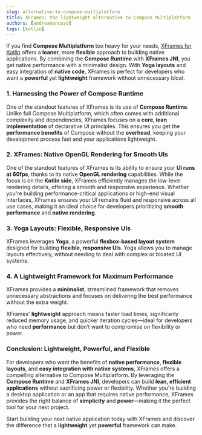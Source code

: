 ```yaml
---
slug: alternative-to-compose-multiplatform
title: XFrames: the lightweight alternative to Compose Multiplatform
authors: [andreamancuso]
tags: [kotlin]
---
```


If you find **Compose Multiplatform** too heavy for your needs, [XFrames for Kotlin](https://github.com/xframes-project/xframes-kotlin) offers a **leaner**, more **flexible** approach to building native applications. By combining the **Compose Runtime** with **XFrames JNI**, you get native performance with a minimalist design. With **Yoga layouts** and easy integration of **native code**, XFrames is perfect for developers who want a **powerful** yet **lightweight** framework without unnecessary bloat.

<!-- truncate -->

### 1. Harnessing the Power of Compose Runtime

One of the standout features of XFrames is its use of **Compose Runtime**. Unlike full Compose Multiplatform, which often comes with additional complexity and dependencies, XFrames focuses on a **core, lean implementation** of declarative UI principles. This ensures you get the **performance benefits** of Compose without the **overhead**, keeping your development process fast and your applications lightweight.

### 2. XFrames: Native OpenGL Rendering for Smooth UIs

One of the standout features of XFrames is its ability to ensure your **UI runs at 60fps**, thanks to its native **OpenGL rendering** capabilities. While the focus is on the **Kotlin side**, XFrames efficiently manages the low-level rendering details, offering a smooth and responsive experience. Whether you're building performance-critical applications or high-end visual interfaces, XFrames ensures your UI remains fluid and responsive across all use cases, making it an ideal choice for developers prioritizing **smooth performance** and **native rendering**.

### 3. Yoga Layouts: Flexible, Responsive UIs

XFrames leverages **Yoga**, a powerful **flexbox-based layout system** designed for building **flexible, responsive UIs**. Yoga allows you to manage layouts effectively, without needing to deal with complex or bloated UI systems.

### 4. A Lightweight Framework for Maximum Performance

XFrames provides a **minimalist**, streamlined framework that removes unnecessary abstractions and focuses on delivering the best performance without the extra weight.

XFrames' **lightweight** approach means faster load times, significanly reduced memory usage, and quicker iteration cycles—ideal for developers who need **performance** but don’t want to compromise on flexibility or power.

### Conclusion: Lightweight, Powerful, and Flexible

For developers who want the benefits of **native performance**, **flexible layouts**, and **easy integration with native systems**, XFrames offers a compelling alternative to Compose Multiplatform. By leveraging the **Compose Runtime** and **XFrames JNI**, developers can build **lean, efficient applications** without sacrificing power or flexibility. Whether you're building a desktop application or an app that requires native performance, XFrames provides the right balance of **simplicity** and **power**—making it the perfect tool for your next project.

Start building your next native application today with XFrames and discover the difference that a **lightweight** yet **powerful** framework can make.
